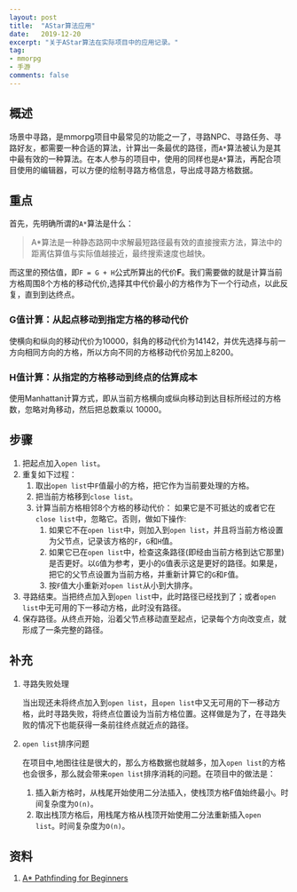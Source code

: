 ```yaml
---
layout: post
title:  "AStar算法应用"
date:   2019-12-20
excerpt: "关于AStar算法在实际项目中的应用记录。"
tag:
- mmorpg
- 手游
comments: false
---
```

## 概述

场景中寻路，是mmorpg项目中最常见的功能之一了，寻路NPC、寻路任务、寻路好友，都需要一种合适的算法，计算出一条最优的路径，而`A*`算法被认为是其中最有效的一种算法。在本人参与的项目中，使用的同样也是`A*`算法，再配合项目使用的编辑器，可以方便的绘制寻路方格信息，导出成寻路方格数据。

## 重点

首先，先明确所谓的`A*`算法是什么：
> A*算法是一种静态路网中求解最短路径最有效的直接搜索方法，算法中的距离估算值与实际值越接近，最终搜索速度也越快。

而这里的预估值，即`F = G + H`公式所算出的代价**F**。我们需要做的就是计算当前方格周围8个方格的移动代价,选择其中代价最小的方格作为下一个行动点，以此反复，直到到达终点。

### G值计算：从起点移动到指定方格的移动代价
使横向和纵向的移动代价为10000，斜角的移动代价为14142，并优先选择与前一方向相同方向的方格，所以方向不同的方格移动代价另加上8200。

### H值计算：从指定的方格移动到终点的估算成本
使用Manhattan计算方式，即从当前方格横向或纵向移动到达目标所经过的方格数，忽略对角移动，然后把总数乘以 10000。

## 步骤

1. 把起点加入`open list`。
2. 重复如下过程：
   1. 取出`open list`中`F`值最小的方格，把它作为当前要处理的方格。
   2. 把当前方格移到`close list`。
   3. 计算当前方格相邻8个方格的移动代价：
   如果它是不可抵达的或者它在`close list`中，忽略它。否则，做如下操作:
        1. 如果它不在`open list`中，则加入到`open list`，并且将当前方格设置为父节点，记录该方格的`F`，`G`和`H`值。
        2. 如果它已在`open list`中，检查这条路径(即经由当前方格到达它那里)是否更好。以`G`值为参考，更小的`G`值表示这是更好的路径。如果是，把它的父节点设置为当前方格，并重新计算它的`G`和`F`值。
        3. 按`F`值大小重新对`open list`从小到大排序。
3. 寻路结束。当把终点加入到`open list`中，此时路径已经找到了；或者`open list`中无可用的下一移动方格，此时没有路径。
4. 保存路径。从终点开始，沿着父节点移动直至起点，记录每个方向改变点，就形成了一条完整的路径。

## 补充

1. 寻路失败处理  

   当出现还未将终点加入到`open list`，且`open list`中又无可用的下一移动方格，此时寻路失败，将终点位置设为当前方格位置。这样做是为了，在寻路失败的情况下也能获得一条前往终点就近点的路径。
2. `open list`排序问题  

   在项目中,地图往往是很大的，那么方格数据也就越多，加入`open list`的方格也会很多，那么就会带来`open list`排序消耗的问题。在项目中的做法是：
   1. 插入新方格时，从栈尾开始使用二分法插入，使栈顶方格F值始终最小。时间复杂度为`O(n)`。
   2. 取出栈顶方格后，用栈尾方格从栈顶开始使用二分法重新插入`open list`。时间复杂度为`O(n)`。

## 资料

1. [A* Pathfinding for Beginners](http://www.gamedev.net/reference/articles/article2003.asp)  